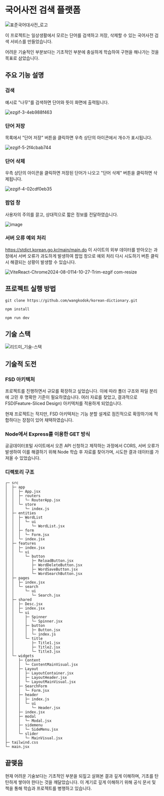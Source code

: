 # 국어사전 검색 플랫폼

![표준국어대사전_로고](https://github.com/user-attachments/assets/117fade2-7eb2-4154-a89c-08f301cadefb)

이 프로젝트는 일상생활에서 모르는 단어를 검색하고 저장, 삭제할 수 있는 국어사전 검색 서비스를 만들었습니다.

어려운 기술적인 부분보다는 기초적인 부분에 충실하게 학습하여 구현을 해나가는 것을 목표로 삼았습니다.

## 주요 기능 설명

### 검색

예시로 "나무"를 검색하면 단어와 뜻이 화면에 출력됩니다.

![ezgif-3-4eb988f463](https://github.com/user-attachments/assets/9fe0f8b7-58b2-4aa0-b6df-14e2afbf803d)

### 단어 저장

목록에서 "단어 저장" 버튼을 클릭하면 우측 상단의 아이콘에서 개수가 표시됩니다.

![ezgif-5-2f4cbab744](https://github.com/user-attachments/assets/27270471-eb65-4473-830b-6858f5267b28)

### 단어 삭제

우측 상단의 아이콘을 클릭하면 저장된 단어가 나오고 "단어 삭제" 버튼을 클릭하면 삭제됩니다.

![ezgif-4-02cdf0eb35](https://github.com/user-attachments/assets/cea86ec7-18d7-41d1-8de7-33143bbafe10)

### 팝업 창

사용자의 주의를 끌고, 상대적으로 짧은 정보를 전달하였습니다.

![image](https://github.com/user-attachments/assets/292fd642-234e-4cf3-a92f-31cd509984e4)

### 서버 오류 예외 처리

https://stdict.korean.go.kr/main/main.do 이 사이트의 외부 데이터를 받아오는 과정에서 서버 오류가 과도하게 발생하여 팝업 창으로 예외 처리 다시 시도하기 버튼 클릭 시 해결되는 상황이 발생할 수 있습니다.

![ViteReact-Chrome2024-08-0114-10-27-Trim-ezgif com-resize](https://github.com/user-attachments/assets/b2fff62f-be47-4587-a5ff-3560ed14f773)

## 프로젝트 실행 방법

```
git clone https://github.com/wangkodok/korean-dictionary.git
```

```
npm install
```

```
npm run dev
```

## 기술 스택

![리드미_기술-스택](https://github.com/user-attachments/assets/b9679f96-4ab4-42a5-b911-fcd7e3101455)

## 기술적 도전

### FSD 아키텍처

프로젝트를 진행하면서 규모를 확장하고 싶었습니다. 이에 따라 폴더 구조와 파일 분리에 고민 후 명확한 기준이 필요하였습니다. 여러 자료를 찾았고, 결과적으로 FSD(Feature-Sliced Design) 아키텍처를 적용하게 되었습니다.

현재 프로젝트는 작지만, FSD 아키텍처는 기능 분할 설계로 점진적으로 확장하기에 적합하다는 장점이 있어 채택하였습니다.

### Node에서 Express를 이용한 GET 방식

공공데이터포털 사이트에서 오픈 API 신청하고 제작하는 과정에서 CORS, 서버 오류가 발생하여 이를 해결하기 위해 Node 학습 후 자료를 찾아가며, 시도한 결과 데이터를 가져올 수 있었습니다.

### 디렉토리 구조

```
┌─ src
│  ├─ app
│  │  ├─ App.jsx
│  │  ├─ routers
│  │  │  └─ RouterApp.jsx
│  │  └─ store
│  │     └─ index.js
│  ├─ entities
│  │  ├─ WordList
│  │  │  └─ ui
│  │  │     └─ WordList.jsx
│  │  ├─ form
│  │  │  └─ Form.jsx
│  │  └─ index.jsx
│  ├─ features
│  │  ├─ index.jsx
│  │  └─ ui
│  │     └─ button
│  │        ├─ ReloadButton.jsx
│  │        ├─ WordDeleteButton.jsx
│  │        ├─ WordSaveButton.jsx
│  │        └─ WordSearchButton.jsx
│  ├─ pages
│  │  ├─ index.jsx
│  │  └─ search
│  │     └─ ui
│  │        └─ Search.jsx
│  ├─ shared
│  │  ├─ Desc.jsx
│  │  ├─ index.jsx
│  │  └─ ui
│  │     ├─ Spinner
│  │     │  └─ Spinner.jsx
│  │     ├─ button
│  │     │  ├─ Button.jsx
│  │     │  └─ index.js
│  │     └─ title
│  │        ├─ Title1.jsx
│  │        ├─ Title2.jsx
│  │        └─ Title3.jsx
│  └─ widgets
│     ├─ Content
│     │  └─ ContentMainVisual.jsx
│     ├─ Layout
│     │  ├─ LayoutContainer.jsx
│     │  ├─ LayoutHeader.jsx
│     │  └─ LayoutMainVisual.jsx
│     ├─ SearchForm
│     │  └─ Form.jsx
│     ├─ header
│     │  ├─ index.js
│     │  └─ ui
│     │     └─ Header.jsx
│     ├─ index.jsx
│     ├─ modal
│     │  └─ Modal.jsx
│     ├─ sidemenu
│     │  └─ SideMenu.jsx
│     └─ slider
│        └─ MainVisual.jsx
├─ tailwind.css
└─ main.jsx
```

## 끝맺음

현재 어려운 기술보다는 기초적인 부분을 되짚고 살펴본 결과 깊게 이해하며, 기초를 탄탄하게 쌓아야 한다는 것을 깨달았습니다. 이 계기로 깊게 이해하기 위해 공식 문서 및 책을 통해 학습과 프로젝트를 병행하고 있습니다.
